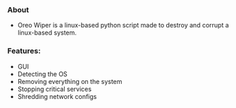 ### About
- Oreo Wiper is a linux-based python script made to destroy and corrupt a linux-based system.

### Features:
- GUI
- Detecting the OS
- Removing everything on the system
- Stopping critical services
- Shredding network configs
